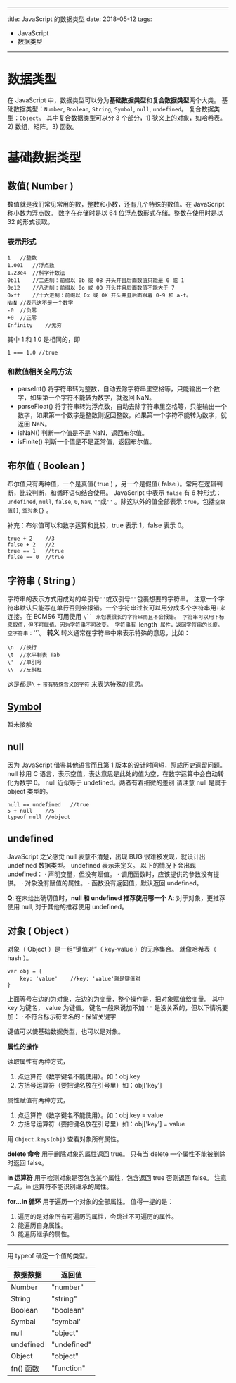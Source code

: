 ----------------
title: JavaScript 的数据类型
date: 2018-05-12
tags:
- JavaScript
- 数据类型

------------

# 数据类型

在 JavaScript 中，数据类型可以分为**基础数据类型**和**复合数据类型**两个大类。
基础数据类型：`Number`, `Boolean`, `String`, `Symbol`, `null`, `undefined`。
复合数据类型：`Object`。
其中复合数据类型可以分 3 个部分，1) 狭义上的对象，如哈希表。2) 数组，矩阵。3) 函数。


# 基础数据类型

## 数值( Number )

数值就是我们常见常用的数，整数和小数，还有几个特殊的数值。在 JavaScript 称小数为浮点数。
数字在存储时是以 64 位浮点数形式存储。整数在使用时是以 32 的形式读取。

### 表示形式
```
1 	//整数
1.001	//浮点数
1.23e4	//科学计数法
0b11 	//二进制：前缀以 0b 或 0B 开头并且后面数值只能是 0 或 1
0o12	//八进制：前缀以 0o 或 0O 开头并且后面数值不能大于 7
0xff	//十六进制：前缀以 0x 或 0X 开头并且后面跟着 0-9 和 a-f。
NaN	//表示这不是一个数字
-0	//负零
+0	//正零
Infinity	//无穷
```
其中 1 和 1.0 是相同的，即
```
1 === 1.0 //true
```
### 和数值相关全局方法

- parseInt() 将字符串转为整数，自动去除字符串里空格等，只能输出一个数字，如果第一个字符不能转为数字，就返回 NaN。
- parseFloat() 将字符串转为浮点数，自动去除字符串里空格等，只能输出一个数字，如果第一个数字是整数则返回整数，如果第一个字符不能转为数字，就返回 NaN。
- isNaN() 判断一个值是不是 NaN，返回布尔值。
- isFinite() 判断一个值是不是正常值，返回布尔值。

## 布尔值 ( Boolean ) 

布尔值只有两种值，一个是真值( true ) ，另一个是假值( false )。常用在逻辑判断，比较判断，和循环语句结合使用。
JavaScript 中表示 `false` 有 6 种形式：`undefined`, `null`, `false`, `0`, `NaN`, `""`或`''` 。除这以外的值全部表示 `true`，包括`空数值[]`, `空对象{}` 。

补充：布尔值可以和数字运算和比较，true 表示 1，false 表示 0。
```
true + 2	//3
false + 2	//2
true == 1	//true
false == 0	//true
```

## 字符串 ( String ) 

字符串的表示方式用成对的单引号`''`或双引号`""`包裹想要的字符串。
注意一个字符串默认只能写在单行否则会报错。一个字符串过长可以用分成多个字符串用`+`来连接。在 ECMS6 可用使用 `\`` 来包裹很长的字符串而且不会报错。
字符串可以用下标来取值，但不可赋值。因为字符串不可改变。
字符串有 `length` 属性，返回字符串的长度。
空字符串：`''`。
**转义**
转义通常在字符串中来表示特殊的意思，比如：
```
\n	//换行
\t	//水平制表 Tab
\'	//单引号
\\	//反斜杠
```
这是都是`\` + `带有特殊含义的字符` 来表达特殊的意思。


## [Symbol](https://developer.mozilla.org/zh-CN/docs/Web/JavaScript/Reference/Global_Objects/Symbol)
暂未接触

## null

因为 JavaScript 借鉴其他语言而且第 1 版本的设计时间短，照成历史遗留问题。
null 抄用 C 语言，表示空值，表达意思是此处的值为空，在数字运算中会自动转化为数字 0。
null 近似等于 undefined。两者有着细微的差别
请注意 null 是属于 object 类型的。
```
null == undefined	//true
5 + null	//5
typeof null	//object
```
## undefined

JavaScript 之父感觉 null 表意不清楚，出现 BUG 很难被发现，就设计出 undefined 数据类型。
undefined 表示未定义。
以下的情况下会出现 undefined：
· 声明变量，但没有赋值。
· 调用函数时，应该提供的参数没有提供。
· 对象没有赋值的属性。
· 函数没有返回值，默认返回 undefined。

**Q**: 在未给出确切值时，**null 和 undefined 推荐使用哪一个**
**A**: 对于对象，更推荐使用 null, 对于其他的推荐使用 undefined。

## 对象 ( Object )

对象（ Object ）是一组“键值对”（ key-value ）的无序集合。
就像哈希表（ hash ）。
```
var obj = {
	key: 'value'	//key: 'value'就是键值对
}

```
上面等号右边的为对象，左边的为变量，整个操作是，把对象赋值给变量。
其中 key 为键名， value 为键值。
键名一般来说加不加 `''` 是没关系的，但以下情况要加：
· 不符合标示符命名的
· 保留关键字

键值可以使基础数据类型，也可以是对象。

**属性的操作**

读取属性有两种方式，
1) 点运算符（数字键名不能使用）。如：obj.key
2) 方括号运算符（要把键名放在引号里）如：obj['key']


属性赋值有两种方式，
1) 点运算符（数字键名不能使用）。如：obj.key = value
2) 方括号运算符（要把键名放在引号里）如：obj['key'] = value

用 `Object.keys(obj)` 查看对象所有属性。

**delete 命令** 用于删除对象的属性返回 true。
只有当 delete 一个属性不能被删除时返回 false。

**in 运算符** 用于检测对象是否包含某个属性，包含返回 true 否则返回 false。
注意一点，in 运算符不能识别继承的属性。

**for...in 循环** 用于遍历一个对象的全部属性。
值得一提的是：
1) 遍历的是对象所有可遍历的属性，会跳过不可遍历的属性。
2) 能遍历自身属性。
3) 能遍历继承的属性。

<hr>

用 typeof 确定一个值的类型。

数据数据 |  返回值
---|---
Number | "number"
String | "string"
Boolean | "boolean"
Symbal | "symbal'
null | "object"
undefined | "undefined"
Object | "object"
fn() 函数 | "function"






